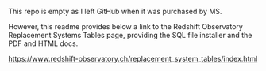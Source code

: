 This repo is empty as I left GitHub when it was purchased by MS.

However, this readme provides below a link to the Redshift Observatory Replacement Systems Tables page, providing the SQL file installer and the PDF and HTML docs.

https://www.redshift-observatory.ch/replacement_system_tables/index.html
